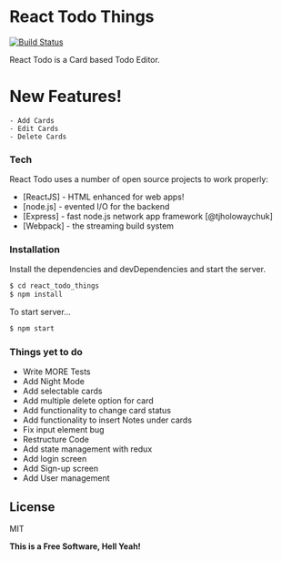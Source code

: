 # React Todo Things

[![Build Status](https://travis-ci.org/joemccann/dillinger.svg?branch=master)](https://travis-ci.org/joemccann/dillinger)

React Todo is a Card based Todo Editor.

# New Features!

    - Add Cards
    - Edit Cards
    - Delete Cards

### Tech

React Todo uses a number of open source projects to work properly:

* [ReactJS] - HTML enhanced for web apps!
* [node.js] - evented I/O for the backend
* [Express] - fast node.js network app framework [@tjholowaychuk]
* [Webpack] - the streaming build system

### Installation

Install the dependencies and devDependencies and start the server.

```sh
$ cd react_todo_things
$ npm install 
```

To start server...

```sh
$ npm start
```


### Things yet to do

 - Write MORE Tests
 - Add Night Mode
 - Add selectable cards
 - Add multiple delete option for card
 - Add functionality to change card status
 - Add functionality to insert Notes under cards
 - Fix input element bug
 - Restructure Code
 - Add state management with redux
 - Add login screen
 - Add Sign-up screen
 - Add User management

License
----

MIT

**This is a Free Software, Hell Yeah!**
